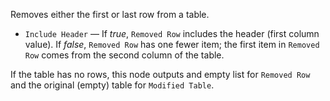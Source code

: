Removes either the first or last row from a table.

   - `Include Header` — If *true*, `Removed Row` includes the header (first column value). If *false*, `Removed Row` has one fewer item; the first item in `Removed Row` comes from the second column of the table.

If the table has no rows, this node outputs and empty list for `Removed Row` and the original (empty) table for `Modified Table`.
